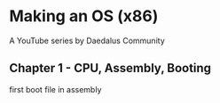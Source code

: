 # Making an OS (x86)

A YouTube series by Daedalus Community

## Chapter 1 - CPU, Assembly, Booting

first boot file in assembly
